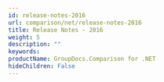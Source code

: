 ```yaml
---
id: release-notes-2016
url: comparison/net/release-notes-2016
title: Release Notes - 2016
weight: 5
description: ""
keywords: 
productName: GroupDocs.Comparison for .NET
hideChildren: False
---
```

